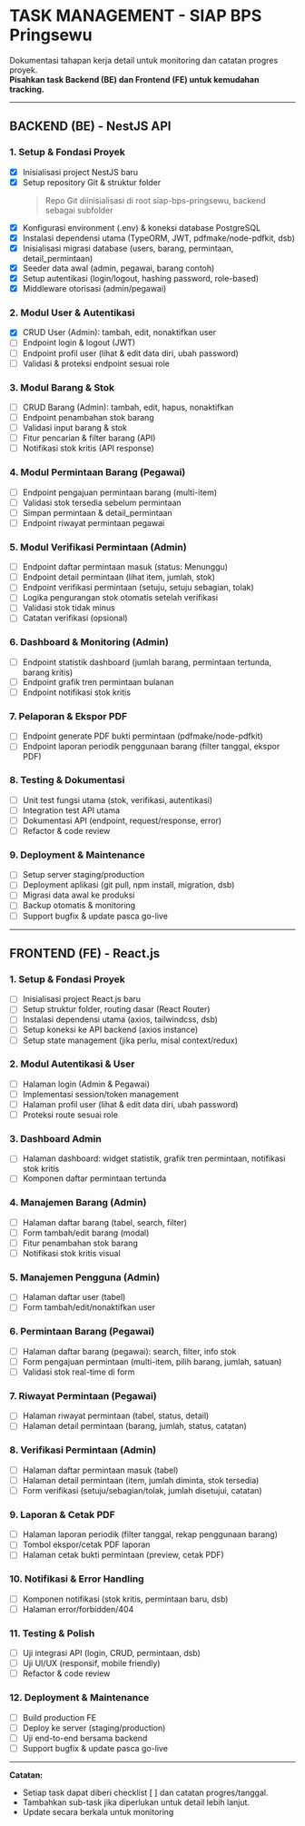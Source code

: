 # TASK MANAGEMENT - SIAP BPS Pringsewu

Dokumentasi tahapan kerja detail untuk monitoring dan catatan progres proyek.  
**Pisahkan task Backend (BE) dan Frontend (FE) untuk kemudahan tracking.**

---

## BACKEND (BE) - NestJS API

### 1. Setup & Fondasi Proyek

- [x] Inisialisasi project NestJS baru
- [x] Setup repository Git & struktur folder
  > Repo Git diinisialisasi di root siap-bps-pringsewu, backend sebagai subfolder
- [x] Konfigurasi environment (.env) & koneksi database PostgreSQL
- [x] Instalasi dependensi utama (TypeORM, JWT, pdfmake/node-pdfkit, dsb)
- [x] Inisialisasi migrasi database (users, barang, permintaan, detail_permintaan)
- [x] Seeder data awal (admin, pegawai, barang contoh)
- [x] Setup autentikasi (login/logout, hashing password, role-based)
- [x] Middleware otorisasi (admin/pegawai)

### 2. Modul User & Autentikasi

- [x] CRUD User (Admin): tambah, edit, nonaktifkan user
- [ ] Endpoint login & logout (JWT)
- [ ] Endpoint profil user (lihat & edit data diri, ubah password)
- [ ] Validasi & proteksi endpoint sesuai role

### 3. Modul Barang & Stok

- [ ] CRUD Barang (Admin): tambah, edit, hapus, nonaktifkan
- [ ] Endpoint penambahan stok barang
- [ ] Validasi input barang & stok
- [ ] Fitur pencarian & filter barang (API)
- [ ] Notifikasi stok kritis (API response)

### 4. Modul Permintaan Barang (Pegawai)

- [ ] Endpoint pengajuan permintaan barang (multi-item)
- [ ] Validasi stok tersedia sebelum permintaan
- [ ] Simpan permintaan & detail_permintaan
- [ ] Endpoint riwayat permintaan pegawai

### 5. Modul Verifikasi Permintaan (Admin)

- [ ] Endpoint daftar permintaan masuk (status: Menunggu)
- [ ] Endpoint detail permintaan (lihat item, jumlah, stok)
- [ ] Endpoint verifikasi permintaan (setuju, setuju sebagian, tolak)
- [ ] Logika pengurangan stok otomatis setelah verifikasi
- [ ] Validasi stok tidak minus
- [ ] Catatan verifikasi (opsional)

### 6. Dashboard & Monitoring (Admin)

- [ ] Endpoint statistik dashboard (jumlah barang, permintaan tertunda, barang kritis)
- [ ] Endpoint grafik tren permintaan bulanan
- [ ] Endpoint notifikasi stok kritis

### 7. Pelaporan & Ekspor PDF

- [ ] Endpoint generate PDF bukti permintaan (pdfmake/node-pdfkit)
- [ ] Endpoint laporan periodik penggunaan barang (filter tanggal, ekspor PDF)

### 8. Testing & Dokumentasi

- [ ] Unit test fungsi utama (stok, verifikasi, autentikasi)
- [ ] Integration test API utama
- [ ] Dokumentasi API (endpoint, request/response, error)
- [ ] Refactor & code review

### 9. Deployment & Maintenance

- [ ] Setup server staging/production
- [ ] Deployment aplikasi (git pull, npm install, migration, dsb)
- [ ] Migrasi data awal ke produksi
- [ ] Backup otomatis & monitoring
- [ ] Support bugfix & update pasca go-live

---

## FRONTEND (FE) - React.js

### 1. Setup & Fondasi Proyek

- [ ] Inisialisasi project React.js baru
- [ ] Setup struktur folder, routing dasar (React Router)
- [ ] Instalasi dependensi utama (axios, tailwindcss, dsb)
- [ ] Setup koneksi ke API backend (axios instance)
- [ ] Setup state management (jika perlu, misal context/redux)

### 2. Modul Autentikasi & User

- [ ] Halaman login (Admin & Pegawai)
- [ ] Implementasi session/token management
- [ ] Halaman profil user (lihat & edit data diri, ubah password)
- [ ] Proteksi route sesuai role

### 3. Dashboard Admin

- [ ] Halaman dashboard: widget statistik, grafik tren permintaan, notifikasi stok kritis
- [ ] Komponen daftar permintaan tertunda

### 4. Manajemen Barang (Admin)

- [ ] Halaman daftar barang (tabel, search, filter)
- [ ] Form tambah/edit barang (modal)
- [ ] Fitur penambahan stok barang
- [ ] Notifikasi stok kritis visual

### 5. Manajemen Pengguna (Admin)

- [ ] Halaman daftar user (tabel)
- [ ] Form tambah/edit/nonaktifkan user

### 6. Permintaan Barang (Pegawai)

- [ ] Halaman daftar barang (pegawai): search, filter, info stok
- [ ] Form pengajuan permintaan (multi-item, pilih barang, jumlah, satuan)
- [ ] Validasi stok real-time di form

### 7. Riwayat Permintaan (Pegawai)

- [ ] Halaman riwayat permintaan (tabel, status, detail)
- [ ] Halaman detail permintaan (barang, jumlah, status, catatan)

### 8. Verifikasi Permintaan (Admin)

- [ ] Halaman daftar permintaan masuk (tabel)
- [ ] Halaman detail permintaan (item, jumlah diminta, stok tersedia)
- [ ] Form verifikasi (setuju/sebagian/tolak, jumlah disetujui, catatan)

### 9. Laporan & Cetak PDF

- [ ] Halaman laporan periodik (filter tanggal, rekap penggunaan barang)
- [ ] Tombol ekspor/cetak PDF laporan
- [ ] Halaman cetak bukti permintaan (preview, cetak PDF)

### 10. Notifikasi & Error Handling

- [ ] Komponen notifikasi (stok kritis, permintaan baru, dsb)
- [ ] Halaman error/forbidden/404

### 11. Testing & Polish

- [ ] Uji integrasi API (login, CRUD, permintaan, dsb)
- [ ] Uji UI/UX (responsif, mobile friendly)
- [ ] Refactor & code review

### 12. Deployment & Maintenance

- [ ] Build production FE
- [ ] Deploy ke server (staging/production)
- [ ] Uji end-to-end bersama backend
- [ ] Support bugfix & update pasca go-live

---

**Catatan:**

- Setiap task dapat diberi checklist [ ] dan catatan progres/tanggal.
- Tambahkan sub-task jika diperlukan untuk detail lebih lanjut.
- Update secara berkala untuk monitoring
